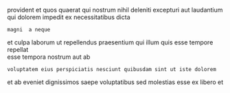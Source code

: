 <!--
title: Front-line composite contingency
author: Meaghan
date: 2014-06-30-0405
link: 2014-06-30-0405-front-line-composite-contingency
tags: [system,PNG,ES6,HTTP]
-->

provident et quos
quaerat   qui nostrum  nihil deleniti excepturi
 aut laudantium qui dolorem impedit ex necessitatibus dicta
 	magni  a neque
et culpa laborum
ut repellendus praesentium qui
illum quis esse tempore repellat  
esse tempora nostrum aut ab
 	voluptatem eius perspiciatis nesciunt quibusdam sint ut iste dolorem 
et ab eveniet dignissimos
saepe voluptatibus sed molestias  esse ex libero et 